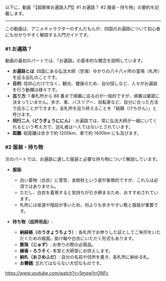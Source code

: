 以下に、動画「【超簡単お遍路入門】#1 お遍路？ #2 服装・持ち物」の要約を記載します。

---

この動画は、アニメキャラクターのずんだもんが、四国のお遍路について初心者にも分かりやすく解説する入門ガイドです。

### **#1 お遍路？**

動画の最初のパートでは、「お遍路」の基本的な概念を説明しています。

- **お遍路とは**: 四国にある弘法大師（空海）ゆかりの八十八ヶ所の霊場（札所）を巡る巡礼のことです。
- **目的**: 信仰心だけでなく、観光、健康のため、自分探しなど、人々がお遍路を行う動機は様々です。
- **巡り方**: 1 番札所から 88 番まで順番に巡るのが一般的ですが、順番は厳密に決まっていません。歩き、車、バスツアー、自転車など、自分に合った方法で巡ることができます。全札所を巡り終えることを「結願（けちがん）」と呼びます。
- **同行二人（どうぎょうににん）**: お遍路では、常に弘法大師が一緒にいてくれるという考え方で、巡礼者は一人ではないとされています。
- **距離**: 総距離は歩きで約 1200km、車で約 1400km にも及びます。

### **#2 服装・持ち物**

次のパートでは、お遍路に適した服装と必要な持ち物について解説しています。

- **服装**:

  - 白い着物（白衣）に菅笠、金剛杖という姿が象徴的ですが、これらは必須ではありません。
  - ただし、白衣を着用すると気持ちが引き締まるため、おすすめされています。
  - 札所には坂道や階段が多いため、何よりも歩きやすい靴と服装が重要です。

- **持ち物（巡拝用品）**:
  - **納経帳（のうきょうちょう）**: 各札所でお参りした証としてご朱印をいただくための帳面。掛け軸や白衣にいただく形式もあります。
  - **数珠（じゅず）**: お参りの際の必需品。
  - **線香・ろうそく**: 本堂と大師堂にお供えします。
  - **納札（おさめふだ）**: 自分の名前や住所を書き、各札所に納める札。
  - **お賽銭**: 忘れてはならない大切なものです。

https://www.youtube.com/watch?v=5mqw1rrONFc
